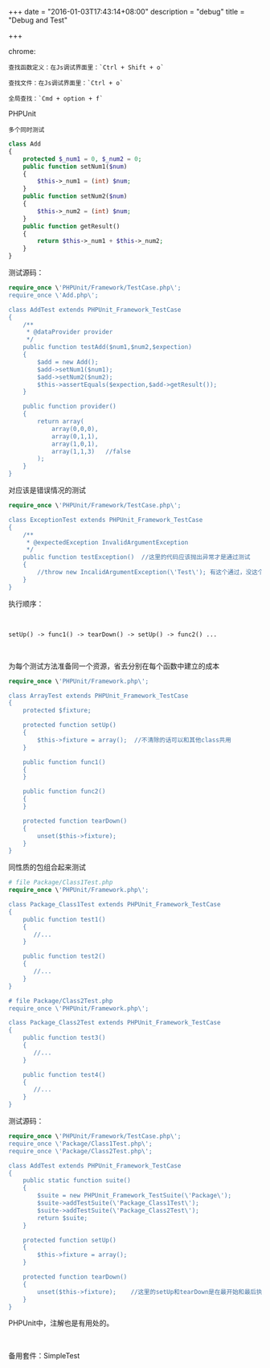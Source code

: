 +++
date = "2016-01-03T17:43:14+08:00"
description = "debug"
title = "Debug and Test"

+++

chrome:

    查找函数定义：在Js调试界面里：`Ctrl + Shift + o`

    查找文件：在Js调试界面里：`Ctrl + o`

    全局查找：`Cmd + option + f`

PHPUnit

    多个同时测试

  ```php
  class Add
  {
      protected $_num1 = 0, $_num2 = 0;
      public function setNum1($num)
      {
          $this->_num1 = (int) $num;
      }
      public function setNum2($num)
      {
          $this->_num2 = (int) $num;
      }
      public function getResult()
      {
          return $this->_num1 + $this->_num2;
      }
  }
  ```

  测试源码：

  ```php
  require_once \'PHPUnit/Framework/TestCase.php\';
  require_once \'Add.php\';

  class AddTest extends PHPUnit_Framework_TestCase
  {
      /**
       * @dataProvider provider
       */
      public function testAdd($num1,$num2,$expection)
      {
          $add = new Add();
          $add->setNum1($num1);
          $add->setNum2($num2);
          $this->assertEquals($expection,$add->getResult());
      }

      public function provider()
      {
          return array(
              array(0,0,0),
              array(0,1,1),
              array(1,0,1),
              array(1,1,3)   //false
          );
      }
  }
  ```

  对应该是错误情况的测试

  ```php
  require_once \'PHPUnit/Framework/TestCase.php\';

  class ExceptionTest extends PHPUnit_Framework_TestCase
  {
      /**
       * @expectedException InvalidArgumentException
       */
      public function testException()  //这里的代码应该抛出异常才是通过测试
      {
          //throw new IncalidArgumentException(\'Test\'); 有这个通过，没这个false
      }
  }
  ```

  执行顺序：

  <br />

  `setUp() -> func1() -> tearDown() -> setUp() -> func2() ...`

  <br />

  为每个测试方法准备同一个资源，省去分别在每个函数中建立的成本

  ```php
  require_once \'PHPUnit/Framework.php\';

  class ArrayTest extends PHPUnit_Framework_TestCase
  {
      protected $fixture;

      protected function setUp()
      {
          $this->fixture = array();  //不清除的话可以和其他class共用
      }

      public function func1()
      {
      }

      public function func2()
      {
      }

      protected function tearDown()
      {
          unset($this->fixture);
      }
  }
  ```

  同性质的包组合起来测试

  ```php
  # file Package/Class1Test.php
  require_once \'PHPUnit/Framework.php\';

  class Package_Class1Test extends PHPUnit_Framework_TestCase
  {
      public function test1()
      {
         //...
      }

      public function test2()
      {
         //...
      }
  }

  # file Package/Class2Test.php
  require_once \'PHPUnit/Framework.php\';

  class Package_Class2Test extends PHPUnit_Framework_TestCase
  {
      public function test3()
      {
         //...
      }

      public function test4()
      {
         //...
      }
  }
  ```

  测试源码：

  ```php
  require_once \'PHPUnit/Framework/TestCase.php\';
  require_once \'Package/Class1Test.php\';
  require_once \'Package/Class2Test.php\';

  class AddTest extends PHPUnit_Framework_TestCase
  {
      public static function suite()
      {
          $suite = new PHPUnit_Framework_TestSuite(\'Package\');
          $suite->addTestSuite(\'Package_Class1Test\');
          $suite->addTestSuite(\'Package_Class2Test\');
          return $suite;
      }

      protected function setUp()
      {
          $this->fixture = array();
      }

      protected function tearDown()
      {
          unset($this->fixture);    //这里的setUp和tearDown是在最开始和最后执行的，各个文件中的setUp和tearDown在其中运行
      }
  }
  ```

  PHPUnit中，注解也是有用处的。

  <br />

  备用套件：SimpleTest
